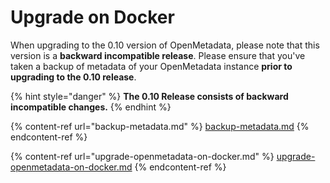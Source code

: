 # Upgrade on Docker

When upgrading to the 0.10 version of OpenMetadata, please note that this version is a **backward incompatible release**. Please ensure that you've taken a backup of metadata of your OpenMetadata instance **prior to upgrading to the 0.10 release**.

{% hint style="danger" %}
**The 0.10 Release consists of backward incompatible changes.**
{% endhint %}

{% content-ref url="backup-metadata.md" %}
[backup-metadata.md](backup-metadata.md)
{% endcontent-ref %}

{% content-ref url="upgrade-openmetadata-on-docker.md" %}
[upgrade-openmetadata-on-docker.md](upgrade-openmetadata-on-docker.md)
{% endcontent-ref %}
